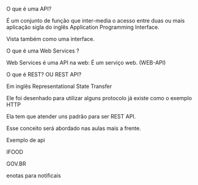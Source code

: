O que é uma API?

É um conjunto de função que inter-media o acesso entre duas ou mais 
aplicação sigla do inglês Application Programming Interface.


Vista também como uma interface.


O que é uma Web Services ?


Web Services é uma API na web: É um serviço web. (WEB-API)



O que é REST? OU REST API?

Em inglês Representational State Transfer

Ele foi desenhado para utilizar alguns protocolo já existe como o exemplo HTTP

Ela tem que atender uns padrão para ser REST API.

Esse conceito será abordado nas aulas mais a frente.

Exemplo de api

IFOOD

GOV.BR

enotas para notificais

